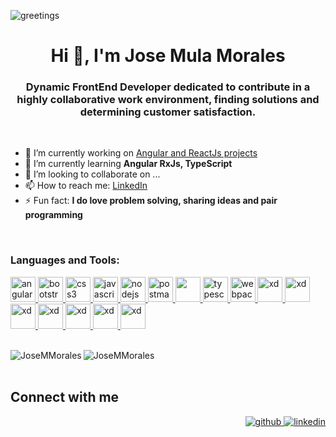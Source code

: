 ![greetings](https://user-images.githubusercontent.com/43299285/146223384-04341fcf-4769-4353-82b1-f3d78f7de611.gif)


<h1 align="center">Hi 👋, I'm Jose Mula Morales</h1>
<h3 align="center">Dynamic FrontEnd Developer dedicated to contribute in a highly collaborative work environment, finding solutions and determining customer satisfaction.</h3>

<!--
**JoseMMorales/JoseMMorales** is a ✨ _special_ ✨ repository because its `README.md` (this file) appears on your GitHub profile.
-->

</br>

- 🔭 I’m currently working on [Angular and ReactJs projects](https://github.com/JoseMMorales)
- 🌱 I’m currently learning <b>Angular RxJs, TypeScript</b>
- 👯 I’m looking to collaborate on ...
- 📫 How to reach me: [LinkedIn](www.linkedin.com/in/josemula)
- ⚡ Fun fact: <b>I do love problem solving, sharing ideas and pair programming</b>

</br>

<h3 align="left">Languages and Tools:</h3>
<p align="left"> 
  <a href="https://angular.io" target="_blank"> 
    <img src="https://cdn.worldvectorlogo.com/logos/angular-icon.svg" alt="angularjs" width="40" height="40"/> 
  </a> 
  <a href="https://getbootstrap.com" target="_blank"> 
    <img src="https://itblogsogeti.files.wordpress.com/2018/04/mundo-ideal-boostrap4.png" alt="bootstrap" width="40" height="40"/> 
  </a> 
  <a href="https://www.w3schools.com/css/" target="_blank"> 
    <img src="https://encrypted-tbn0.gstatic.com/images?q=tbn:ANd9GcSQfkuNw-ZG68fzksl4AVpANGJ1-ue2CBdpcA&usqp=CAU" alt="css3" width="40" height="40"/> 
  </a> 
  <a href="https://developer.mozilla.org/en-US/docs/Web/JavaScript" target="_blank"> 
    <img src="https://icongr.am/devicon/javascript-original.svg?size=128&color=currentColor" alt="javascript" width="40" height="40"/> 
  </a> 
  <a href="https://nodejs.org" target="_blank"> 
    <img src="https://icongr.am/devicon/react-original.svg?size=128&color=currentColor" alt="nodejs" width="40" height="40"/> 
  </a> 
  <a href="https://postman.com" target="_blank"> 
    <img src="https://www.vectorlogo.zone/logos/getpostman/getpostman-icon.svg" alt="postman" width="40" height="40"/> 
  </a> 
  <a href="https://sass-lang.com" target="_blank"> 
    <img src="https://icongr.am/devicon/sass-original.svg?size=128&color=currentColor" width="40" height="40" /> 
  </a> 
  <a href="https://www.typescriptlang.org/" target="_blank"> 
    <img src="https://icongr.am/devicon/typescript-original.svg?size=128&color=currentColor" alt="typescript" width="40" height="40"/> 
  </a> 
  <a href="https://webpack.js.org" target="_blank"> 
    <img src="https://icongr.am/devicon/webpack-original.svg?size=128&color=currentColor" alt="webpack" width="40" height="40"/> 
  </a> 
  <a href="https://www.adobe.com/products/xd.html" target="_blank"> 
    <img src="https://icongr.am/devicon/doctrine-original-wordmark.svg?size=128&color=currentColor" alt="xd" width="40" height="40"/> 
  </a>
  <a href="https://www.adobe.com/products/xd.html" target="_blank"> 
    <img src="https://icongr.am/devicon/jquery-original-wordmark.svg?size=128&color=currentColor" alt="xd" width="40" height="40"/> 
  </a> 
  <a href="https://www.adobe.com/products/xd.html" target="_blank"> 
    <img src="https://icongr.am/devicon/gitlab-original.svg?size=128&color=currentColor" alt="xd" width="40" height="40"/> 
  </a>  
  <a href="https://www.adobe.com/products/xd.html" target="_blank"> 
    <img src="https://icongr.am/devicon/linux-original.svg?size=128&color=currentColor" alt="xd" width="40" height="40"/> 
  </a>  
   <a href="https://www.adobe.com/products/xd.html" target="_blank"> 
    <img src="https://icongr.am/devicon/mysql-original-wordmark.svg?size=128&color=currentColor" alt="xd" width="40" height="40"/> 
  </a>  
   <a href="https://www.adobe.com/products/xd.html" target="_blank"> 
    <img src="https://icongr.am/devicon/symfony-original.svg?size=128&color=currentColor" alt="xd" width="40" height="40"/> 
  </a>  
   <a href="https://www.adobe.com/products/xd.html" target="_blank"> 
    <img src="https://icongr.am/devicon/git-original-wordmark.svg?size=148&color=currentColor" alt="xd" width="40" height="40"/> 
  </a>  
</p>

</br>

<div>
  <img align="left" src="https://github-readme-stats.vercel.app/api/top-langs?username=JoseMMorales&show_icons=true&locale=en&layout=compact" alt="JoseMMorales" />
  <img align="center" src="https://github-readme-stats.vercel.app/api?username=JoseMMorales&show_icons=true&locale=en" alt="JoseMMorales" />
</div>

</br>

## Connect with me  
<div align="right">
<a href="https://github.com/JoseMMorales" target="_blank">
<img src=https://img.shields.io/badge/github-%2324292e.svg?&style=for-the-badge&logo=github&logoColor=white alt=github style="margin-bottom: 5px;" />
</a>
<a href="www.linkedin.com/in/josemula" target="_blank">
<img src=https://img.shields.io/badge/linkedin-%231E77B5.svg?&style=for-the-badge&logo=linkedin&logoColor=white alt=linkedin style="margin-bottom: 5px;" />
</a>
</div>  



